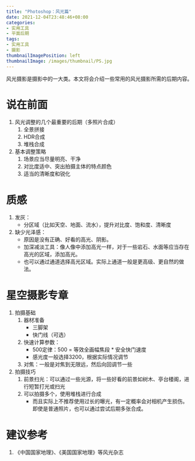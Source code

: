 ```yaml
---
title: "Photoshop：风光篇"
date: 2021-12-04T23:48:46+08:00
categories:
- 实用工具
- 平面后期
tags:
- 实用工具
- 摄影
thumbnailImagePosition: left
thumbnailImage: /images/thumbnail/PS.jpg
---
```

风光摄影是摄影中的一大类。本文将会介绍一些常用的风光摄影所需的后期内容。
<!--more-->
# 说在前面
1. 风光调整的几个最重要的后期（多照片合成）
    1. 全景拼接
    1. HDR合成
    1. 堆栈合成
1. 基本调整策略
    1. 场景应当尽量明亮、干净
    1. 对比度适中、突出拍摄主体的特点颜色
    1. 适当的清晰度和锐化

# 质感
1. 发灰：
    - 分区域（比如天空、地面、流水），提升对比度、饱和度、清晰度
1. 缺少光泽感：
    - 原因是没有正确、好看的高光、阴影。
    - 加深减淡工具：像人像中添加高光一样，对于一些岩石、水面等应当存在高光的区域，添加高光。
    - 也可以通过通道选择高光区域。实际上通道一般是更高级、更自然的做法。

# 星空摄影专章
1. 拍摄基础
    1. 器材准备
        - 三脚架
        - 快门线（可选）
    1. 快速计算参数：
        - 500定律：500 = 等效全画幅焦段 * 安全快门速度
        - 感光度一般选择3200，根据实际情况调节
    1. 对焦：一般是对焦到无限远，然后向回调节一些
1. 拍摄技巧
    1. 前景扫光：可以通过一些光源，将一些好看的前景如树木、亭台楼阁，进行短暂打光或扫光
    1. 可以拍摄多个，使用堆栈进行合成
        - 而且实际上不推荐使用过长的曝光，有一定概率会对相机产生损伤。即使是普通照片，也可以通过尝试后期多张合成。

# 建议参考
1. 《中国国家地理》、《美国国家地理》等风光杂志